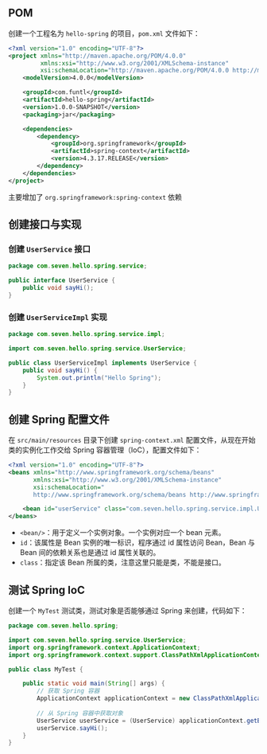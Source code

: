 ## POM

创建一个工程名为 `hello-spring` 的项目，`pom.xml` 文件如下：

```xml
<?xml version="1.0" encoding="UTF-8"?>
<project xmlns="http://maven.apache.org/POM/4.0.0"
         xmlns:xsi="http://www.w3.org/2001/XMLSchema-instance"
         xsi:schemaLocation="http://maven.apache.org/POM/4.0.0 http://maven.apache.org/xsd/maven-4.0.0.xsd">
    <modelVersion>4.0.0</modelVersion>

    <groupId>com.funtl</groupId>
    <artifactId>hello-spring</artifactId>
    <version>1.0.0-SNAPSHOT</version>
    <packaging>jar</packaging>

    <dependencies>
        <dependency>
            <groupId>org.springframework</groupId>
            <artifactId>spring-context</artifactId>
            <version>4.3.17.RELEASE</version>
        </dependency>
    </dependencies>
</project>
```

 主要增加了 `org.springframework:spring-context` 依赖 

## 创建接口与实现

### 创建 `UserService` 接口

```java
package com.seven.hello.spring.service;

public interface UserService {
    public void sayHi();
}
```

### 创建 `UserServiceImpl` 实现

```java
package com.seven.hello.spring.service.impl;

import com.seven.hello.spring.service.UserService;

public class UserServiceImpl implements UserService {
    public void sayHi() {
        System.out.println("Hello Spring");
    }
}
```

## 创建 Spring 配置文件

在 `src/main/resources` 目录下创建 `spring-context.xml` 配置文件，从现在开始类的实例化工作交给 Spring 容器管理（IoC），配置文件如下：

```xml
<?xml version="1.0" encoding="UTF-8"?>
<beans xmlns="http://www.springframework.org/schema/beans"
       xmlns:xsi="http://www.w3.org/2001/XMLSchema-instance"
       xsi:schemaLocation="
       http://www.springframework.org/schema/beans http://www.springframework.org/schema/beans/spring-beans.xsd">

    <bean id="userService" class="com.seven.hello.spring.service.impl.UserServiceImpl" />
</beans>
```

- `<bean/>`：用于定义一个实例对象。一个实例对应一个 bean 元素。
- `id`：该属性是 Bean 实例的唯一标识，程序通过 id 属性访问 Bean，Bean 与 Bean 间的依赖关系也是通过 id 属性关联的。
- `class`：指定该 Bean 所属的类，注意这里只能是类，不能是接口。

## 测试 Spring IoC

创建一个 `MyTest` 测试类，测试对象是否能够通过 Spring 来创建，代码如下：

```java
package com.seven.hello.spring;

import com.seven.hello.spring.service.UserService;
import org.springframework.context.ApplicationContext;
import org.springframework.context.support.ClassPathXmlApplicationContext;

public class MyTest {

    public static void main(String[] args) {
        // 获取 Spring 容器
        ApplicationContext applicationContext = new ClassPathXmlApplicationContext("spring-context.xml");
        
        // 从 Spring 容器中获取对象
        UserService userService = (UserService) applicationContext.getBean("userService");
        userService.sayHi();
    }
}
```